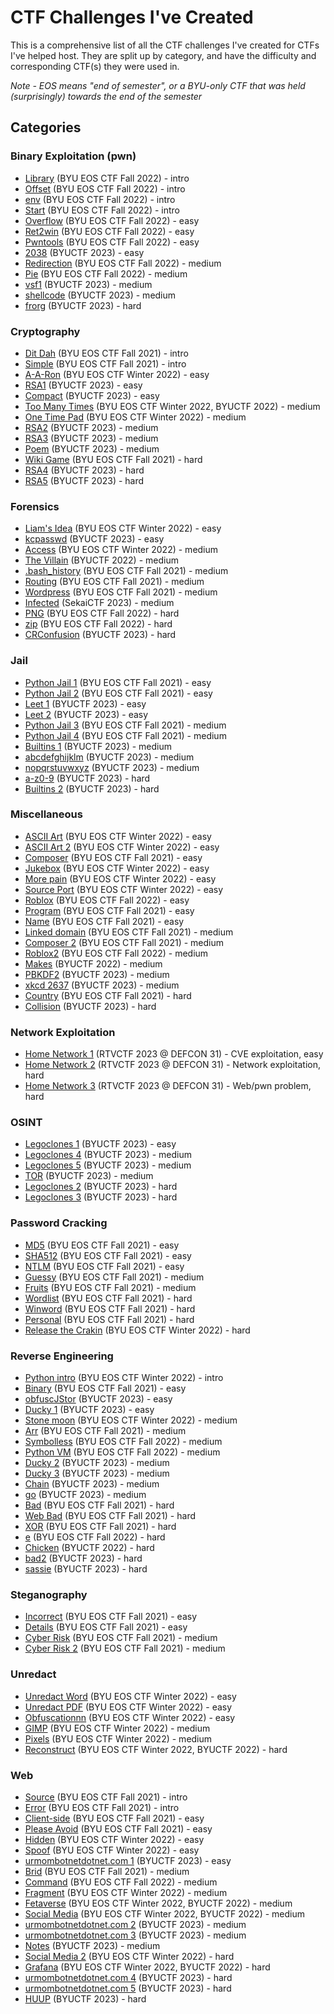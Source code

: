 # CTF Challenges I've Created
This is a comprehensive list of all the CTF challenges I've created for CTFs I've helped host. They are split up by category, and have the difficulty and corresponding CTF(s) they were used in. 

*Note - EOS means "end of semester", or a BYU-only CTF that was held (surprisingly) towards the end of the semester*

## Categories
### Binary Exploitation (pwn)
* [Library](binary-exploitation/library/) (BYU EOS CTF Fall 2022) - intro
* [Offset](binary-exploitation/offset/) (BYU EOS CTF Fall 2022) - intro
* [env](binary-exploitation/env/) (BYU EOS CTF Fall 2022) - intro
* [Start](binary-exploitation/start/) (BYU EOS CTF Fall 2022) - intro
* [Overflow](binary-exploitation/overflow/) (BYU EOS CTF Fall 2022) - easy
* [Ret2win](binary-exploitation/ret2win/) (BYU EOS CTF Fall 2022) - easy
* [Pwntools](binary-exploitation/pwntools/) (BYU EOS CTF Fall 2022) - easy
* [2038](binary-exploitation/2038/) (BYUCTF 2023) - easy
* [Redirection](binary-exploitation/redirection/) (BYU EOS CTF Fall 2022) - medium
* [Pie](binary-exploitation/pie/) (BYU EOS CTF Fall 2022) - medium
* [vsf1](binary-exploitation/vfs1/) (BYUCTF 2023) - medium
* [shellcode](binary-exploitation/shellcode/) (BYUCTF 2023) - medium
* [frorg](binary-exploitation/frorg/) (BYUCTF 2023) - hard

### Cryptography
* [Dit Dah](cryptography/ditdah/) (BYU EOS CTF Fall 2021) - intro
* [Simple](cryptography/simple/) (BYU EOS CTF Fall 2021) - intro
* [A-A-Ron](cryptography/a-aron/) (BYU EOS CTF Winter 2022) - easy
* [RSA1](cryptography/rsa1/) (BYUCTF 2023) - easy
* [Compact](cryptography/compact/) (BYUCTF 2023) - easy
* [Too Many Times](cryptography/toomanytimes/) (BYU EOS CTF Winter 2022, BYUCTF 2022) - medium
* [One Time Pad](cryptography/onetimepad/) (BYU EOS CTF Winter 2022) - medium
* [RSA2](cryptography/rsa2/) (BYUCTF 2023) - medium
* [RSA3](cryptography/rsa3/) (BYUCTF 2023) - medium
* [Poem](cryptography/poem/) (BYUCTF 2023) - medium
* [Wiki Game](cryptography/wikigame/) (BYU EOS CTF Fall 2021) - hard
* [RSA4](cryptography/rsa4/) (BYUCTF 2023) - hard
* [RSA5](cryptography/rsa5/) (BYUCTF 2023) - hard

### Forensics
* [Liam's Idea](forensics/liams-idea/) (BYU EOS CTF Winter 2022) - easy
* [kcpasswd](forensics/kcpassword/) (BYUCTF 2023) - easy
* [Access](forensics/access/) (BYU EOS CTF Winter 2022) - medium
* [The Villain](forensics/the-villain/) (BYUCTF 2022) - medium
* [.bash_history](forensics/bash_history/) (BYU EOS CTF Fall 2021) - medium
* [Routing](forensics/routing/) (BYU EOS CTF Fall 2021) - medium
* [Wordpress](forensics/wordpress/) (BYU EOS CTF Fall 2021) - medium
* [Infected](forensics/infected/) (SekaiCTF 2023) - medium
* [PNG](forensics/png/) (BYU EOS CTF Fall 2022) - hard
* [zip](forensics/zip/) (BYU EOS CTF Fall 2022) - hard
* [CRConfusion](forensics/CRConfusion/) (BYUCTF 2023) - hard

### Jail
* [Python Jail 1](jail/python_jail_1/) (BYU EOS CTF Fall 2021) - easy
* [Python Jail 2](jail/python_jail_2/) (BYU EOS CTF Fall 2021) - easy
* [Leet 1](jail/leet1/) (BYUCTF 2023) - easy
* [Leet 2](jail/leet2/) (BYUCTF 2023) - easy
* [Python Jail 3](jail/python_jail_3/) (BYU EOS CTF Fall 2021) - medium
* [Python Jail 4](jail/python_jail_4/) (BYU EOS CTF Fall 2021) - medium
* [Builtins 1](jail/builtins-1/) (BYUCTF 2023) - medium
* [abcdefghijklm](jail/abcdefghijklm/) (BYUCTF 2023) - medium
* [nopqrstuvwxyz](jail/nopqrstuvwxyz/) (BYUCTF 2023) - medium
* [a-z0-9](jail/a-z0-9/) (BYUCTF 2023) - hard
* [Builtins 2](jail/builtins-2/) (BYUCTF 2023) - hard

### Miscellaneous
* [ASCII Art](miscellaneous/ascii-art/) (BYU EOS CTF Winter 2022) - easy
* [ASCII Art 2](miscellaneous/ascii-art-2/) (BYU EOS CTF Winter 2022) - easy
* [Composer](miscellaneous/composer/) (BYU EOS CTF Fall 2021) - easy
* [Jukebox](miscellaneous/jukebox/) (BYU EOS CTF Winter 2022) - easy
* [More pain](miscellaneous/morepain/) (BYU EOS CTF Winter 2022) - easy
* [Source Port](miscellaneous/sourceport/) (BYU EOS CTF Winter 2022) - easy
* [Roblox](miscellaneous/roblox/) (BYU EOS CTF Fall 2022) - easy
* [Program](miscellaneous/program/) (BYU EOS CTF Fall 2021) - easy
* [Name](miscellaneous/name/) (BYU EOS CTF Fall 2021) - easy
* [Linked domain](miscellaneous/linkeddomain/) (BYU EOS CTF Fall 2021) - medium
* [Composer 2](miscellaneous/composer2/) (BYU EOS CTF Fall 2021) - medium
* [Roblox2](miscellaneous/roblox2/) (BYU EOS CTF Fall 2022) - medium
* [Makes](miscellaneous/makes/) (BYUCTF 2022) - medium
* [PBKDF2](miscellaneous/PBKDF2/) (BYUCTF 2023) - medium
* [xkcd 2637](miscellaneous/xkcd-2637/) (BYUCTF 2023) - medium
* [Country](miscellaneous/country/) (BYU EOS CTF Fall 2021) - hard
* [Collision](miscellaneous/collision/) (BYUCTF 2023) - hard

### Network Exploitation
* [Home Network 1](https://github.com/Legoclones/RTVCTF-2023-challenges?tab=readme-ov-file#name-home-network--001) (RTVCTF 2023 @ DEFCON 31) - CVE exploitation, easy
* [Home Network 2](https://github.com/Legoclones/RTVCTF-2023-challenges?tab=readme-ov-file#name-home-network--002) (RTVCTF 2023 @ DEFCON 31) - Network exploitation, hard
* [Home Network 3](https://github.com/Legoclones/RTVCTF-2023-challenges?tab=readme-ov-file#name-home-network--003) (RTVCTF 2023 @ DEFCON 31) - Web/pwn problem, hard

### OSINT
* [Legoclones 1](OSINT/legoclones/) (BYUCTF 2023) - easy
* [Legoclones 4](OSINT/legoclones/) (BYUCTF 2023) - medium
* [Legoclones 5](OSINT/legoclones/) (BYUCTF 2023) - medium
* [TOR](OSINT/tor/) (BYUCTF 2023) - medium
* [Legoclones 2](OSINT/legoclones/) (BYUCTF 2023) - hard
* [Legoclones 3](OSINT/legoclones/) (BYUCTF 2023) - hard

### Password Cracking
* [MD5](password-cracking/md5/) (BYU EOS CTF Fall 2021) - easy
* [SHA512](password-cracking/sha512/) (BYU EOS CTF Fall 2021) - easy
* [NTLM](password-cracking/ntlm/) (BYU EOS CTF Fall 2021) - easy
* [Guessy](password-cracking/guessy/) (BYU EOS CTF Fall 2021) - medium
* [Fruits](password-cracking/fruits/) (BYU EOS CTF Fall 2021) - medium
* [Wordlist](password-cracking/wordlist/) (BYU EOS CTF Fall 2021) - hard
* [Winword](password-cracking/winword/) (BYU EOS CTF Fall 2021) - hard
* [Personal](password-cracking/personal/) (BYU EOS CTF Fall 2021) - hard
* [Release the Crakin](password-cracking/release-the-crakin/) (BYU EOS CTF Winter 2022) - hard

### Reverse Engineering
* [Python intro](reverse-engineering/pythonintro/) (BYU EOS CTF Winter 2022) - intro
* [Binary](reverse-engineering/binary/) (BYU EOS CTF Fall 2021) - easy
* [obfuscJStor](reverse-engineering/obfuscJStor/) (BYUCTF 2023) - easy
* [Ducky 1](reverse-engineering/ducky1/) (BYUCTF 2023) - easy
* [Stone moon](reverse-engineering/stone/) (BYU EOS CTF Winter 2022) - medium
* [Arr](reverse-engineering/arr/) (BYU EOS CTF Fall 2021) - medium
* [Symbolless](reverse-engineering/symbolless/) (BYU EOS CTF Fall 2022) - medium
* [Python VM](reverse-engineering/python_vm/) (BYU EOS CTF Fall 2022) - medium
* [Ducky 2](reverse-engineering/ducky2/) (BYUCTF 2023) - medium
* [Ducky 3](reverse-engineering/ducky3/) (BYUCTF 2023) - medium
* [Chain](reverse-engineering/chain/) (BYUCTF 2023) - medium
* [go](reverse-engineering/go/) (BYUCTF 2023) - medium
* [Bad](reverse-engineering/bad/) (BYU EOS CTF Fall 2021) - hard
* [Web Bad](reverse-engineering/web_bad/) (BYU EOS CTF Fall 2021) - hard
* [XOR](reverse-engineering/xor/) (BYU EOS CTF Fall 2021) - hard
* [e](reverse-engineering/e/) (BYU EOS CTF Fall 2022) - hard
* [Chicken](reverse-engineering/chicken/) (BYUCTF 2022) - hard
* [bad2](reverse-engineering/bad2/) (BYUCTF 2023) - hard
* [sassie](reverse-engineering/sassie/) (BYUCTF 2023) - hard

### Steganography
* [Incorrect](steganography/incorrect/) (BYU EOS CTF Fall 2021) - easy
* [Details](steganography/details/) (BYU EOS CTF Fall 2021) - easy
* [Cyber Risk](steganography/cyberrisk/) (BYU EOS CTF Fall 2021) - medium
* [Cyber Risk 2](steganography/cyberrisk2/) (BYU EOS CTF Fall 2021) - medium

### Unredact
* [Unredact Word](unredact/unredact-word/) (BYU EOS CTF Winter 2022) - easy
* [Unredact PDF](unredact/unredact-pdf/) (BYU EOS CTF Winter 2022) - easy
* [Obfuscationnn](unredact/obfuscationnn/) (BYU EOS CTF Winter 2022) - easy
* [GIMP](unredact/gimp/) (BYU EOS CTF Winter 2022) - medium
* [Pixels](unredact/pixels/) (BYU EOS CTF Winter 2022) - medium
* [Reconstruct](unredact/reconstruction/) (BYU EOS CTF Winter 2022, BYUCTF 2022) - hard

### Web
* [Source](web/source/) (BYU EOS CTF Fall 2021) - intro
* [Error](web/error/) (BYU EOS CTF Fall 2021) - intro
* [Client-side](web/clientside/) (BYU EOS CTF Fall 2021) - easy
* [Please Avoid](web/pleaseavoid/) (BYU EOS CTF Fall 2021) - easy
* [Hidden](web/hidden/) (BYU EOS CTF Winter 2022) - easy
* [Spoof](web/spoof/) (BYU EOS CTF Winter 2022) - easy
* [urmombotnetdotnet.com 1](web/urmombotnetdotnet.com/Chall1.md) (BYUCTF 2023) - easy
* [Brid](web/brid/) (BYU EOS CTF Fall 2021) - medium
* [Command](web/command/) (BYU EOS CTF Fall 2022) - medium
* [Fragment](web/fragment/) (BYU EOS CTF Winter 2022) - medium
* [Fetaverse](web/fetaverse/) (BYU EOS CTF Winter 2022, BYUCTF 2022) - medium
* [Social Media](web/socialmedia/) (BYU EOS CTF Winter 2022, BYUCTF 2022) - medium
* [urmombotnetdotnet.com 2](web/urmombotnetdotnet.com/Chall2.md) (BYUCTF 2023) - medium
* [urmombotnetdotnet.com 3](web/urmombotnetdotnet.com/Chall3.md) (BYUCTF 2023) - medium
* [Notes](web/notes) (BYUCTF 2023) - medium
* [Social Media 2](web/socialmedia2/) (BYU EOS CTF Winter 2022) - hard
* [Grafana](web/grafana/) (BYU EOS CTF Winter 2022, BYUCTF 2022) - hard
* [urmombotnetdotnet.com 4](web/urmombotnetdotnet.com/Chall4.md) (BYUCTF 2023) - hard
* [urmombotnetdotnet.com 5](web/urmombotnetdotnet.com/Chall5.md) (BYUCTF 2023) - hard
* [HUUP](web/HUUP/) (BYUCTF 2023) - hard